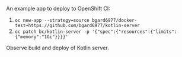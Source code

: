 An example app to deploy to OpenShift CI:

1. `oc new-app --strategy=source bgard6977/docker-test~https://github.com/bgard6977/kotlin-server`
1. `oc patch bc/kotlin-server -p '{"spec":{"resources":{"limits":{"memory":"1Gi"}}}}'`

Observe build and deploy of Kotlin server.